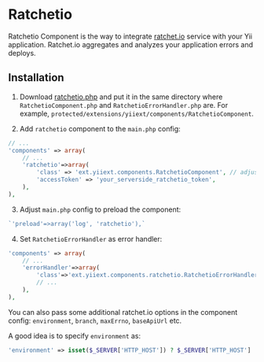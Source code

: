 Ratchetio
=========

Ratchetio Component is the way to integrate [ratchet.io](http://ratchet.io/) service with your Yii application.
Ratchet.io aggregates and analyzes your application errors and deploys.

Installation
------------

1. Download [ratchetio.php](https://raw.github.com/ratchetio/ratchetio-php/master/ratchetio.php)
   and put it in the same directory where `RatchetioComponent.php` and `RatchetioErrorHandler.php` are.
   For example, `protected/extensions/yiiext/components/RatchetioComponent`.

2. Add `ratchetio` component to the `main.php` config:

```php
// ...
'components' => array(
	// ...
	'ratchetio'=>array(
		'class' => 'ext.yiiext.components.RatchetioComponent', // adjust path if needed
		'accessToken' => 'your_serverside_ratchetio_token',
	),
),
```

3. Adjust `main.php` config to preload the component:

```php
`'preload'=>array('log', 'ratchetio'),`
```

4. Set `RatchetioErrorHandler` as error handler:

```php
'components' => array(
	// ...
	'errorHandler'=>array(
		'class'=>'ext.yiiext.components.ratchetio.RatchetioErrorHandler',
		// ...
	),
),
```

You can also pass some additional ratchet.io options in the component config:
`environment`, `branch`, `maxErrno`, `baseApiUrl` etc.

A good idea is to specify `environment` as:

```php
'environment' => isset($_SERVER['HTTP_HOST']) ? $_SERVER['HTTP_HOST'] : 'cli_'.php_uname("n"),
```